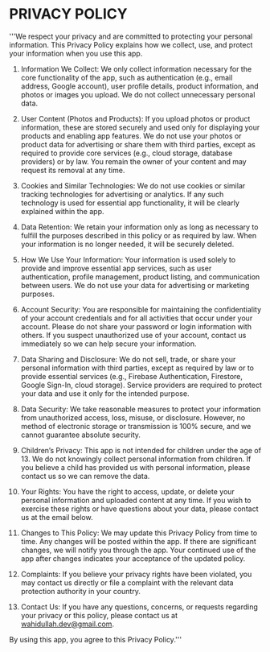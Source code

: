 # PRIVACY POLICY
'''We respect your privacy and are committed to protecting your personal information. This Privacy Policy explains how we collect, use, and protect your information when you use this app.

1. Information We Collect:
We only collect information necessary for the core functionality of the app, such as authentication (e.g., email address, Google account), user profile details, product information, and photos or images you upload. We do not collect unnecessary personal data.

2. User Content (Photos and Products):
If you upload photos or product information, these are stored securely and used only for displaying your products and enabling app features. We do not use your photos or product data for advertising or share them with third parties, except as required to provide core services (e.g., cloud storage, database providers) or by law. You remain the owner of your content and may request its removal at any time.

3. Cookies and Similar Technologies:
We do not use cookies or similar tracking technologies for advertising or analytics. If any such technology is used for essential app functionality, it will be clearly explained within the app.

4. Data Retention:
We retain your information only as long as necessary to fulfill the purposes described in this policy or as required by law. When your information is no longer needed, it will be securely deleted.

5. How We Use Your Information:
Your information is used solely to provide and improve essential app services, such as user authentication, profile management, product listing, and communication between users. We do not use your data for advertising or marketing purposes.

6. Account Security:
You are responsible for maintaining the confidentiality of your account credentials and for all activities that occur under your account. Please do not share your password or login information with others. If you suspect unauthorized use of your account, contact us immediately so we can help secure your information.

7. Data Sharing and Disclosure:
We do not sell, trade, or share your personal information with third parties, except as required by law or to provide essential services (e.g., Firebase Authentication, Firestore, Google Sign-In, cloud storage). Service providers are required to protect your data and use it only for the intended purpose.

8. Data Security:
We take reasonable measures to protect your information from unauthorized access, loss, misuse, or disclosure. However, no method of electronic storage or transmission is 100% secure, and we cannot guarantee absolute security.

9. Children’s Privacy:
This app is not intended for children under the age of 13. We do not knowingly collect personal information from children. If you believe a child has provided us with personal information, please contact us so we can remove the data.

10. Your Rights:
You have the right to access, update, or delete your personal information and uploaded content at any time. If you wish to exercise these rights or have questions about your data, please contact us at the email below.

11. Changes to This Policy:
We may update this Privacy Policy from time to time. Any changes will be posted within the app. If there are significant changes, we will notify you through the app. Your continued use of the app after changes indicates your acceptance of the updated policy.

12. Complaints:
If you believe your privacy rights have been violated, you may contact us directly or file a complaint with the relevant data protection authority in your country.

13. Contact Us:
If you have any questions, concerns, or requests regarding your privacy or this policy, please contact us at wahidullah.dev@gmail.com.

By using this app, you agree to this Privacy Policy.'''
